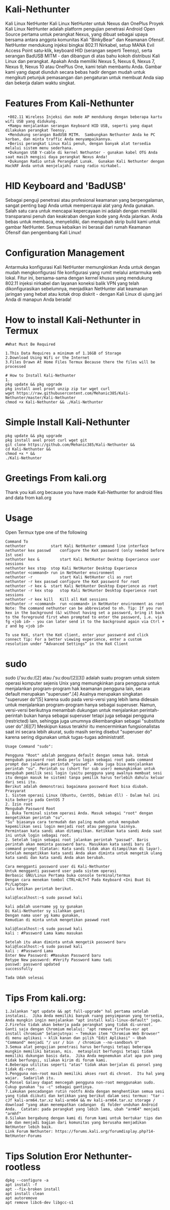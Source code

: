 # Kali-Nethunter
Kali Linux NetHunter  Kali Linux NetHunter untuk Nexus dan OnePlus  Proyek Kali Linux NetHunter adalah platform pengujian penetrasi Android Open Source pertama untuk perangkat Nexus, yang dibuat sebagai upaya bersama antara anggota komunitas Kali "BinkyBear" dan Keamanan Ofensif.  NetHunter mendukung injeksi bingkai 802.11 Nirkabel, setup MANA Evil Access Point satu-klik, keyboard HID (serangan seperti Teensy), serta serangan BadUSB MITM - dan dibangun di atas bahu kokoh distribusi Kali Linux dan perangkat.  Apakah Anda memiliki Nexus 5, Nexus 6, Nexus 7, Nexus 9, Nexus 10 atau OnePlus One, kami telah membantu Anda.  Gambar kami yang dapat diunduh secara bebas hadir dengan mudah untuk mengikuti petunjuk pemasangan dan pengaturan untuk membuat Anda siap dan bekerja dalam waktu singkat.

# Features From Kali-Nethunter
````
 •802.11 Wireless Injeksi dan mode AP mendukung dengan beberapa kartu wifi USB yang didukung.
 •Mampu menjalankan serangan Keyboard HID USB, seperti yang dapat dilakukan perangkat Teensy.
 •Mendukung serangan BadUSB MITM.  Sambungkan Nethunter Anda ke PC korban, dan minta traffic Anda menyampaikannya.
 •Berisi perangkat Linux Kali penuh, dengan banyak alat tersedia melalui sistem menu sederhana.
 •Dukungan USB Y-cable di kernel Nethunter - gunakan kabel OTG Anda saat masih mengisi daya perangkat Nexus Anda!
 •Dukungan Radio untuk Perangkat Lunak.  Gunakan Kali Nethunter dengan HackRF Anda untuk menjelajahi ruang radio nirkabel.
````

# HID Keyboard and 'BadUSB'
Sebagai penguji penetrasi atau profesional keamanan yang berpengalaman, sangat penting bagi Anda untuk mempercayai alat yang Anda gunakan.  Salah satu cara untuk mencapai kepercayaan ini adalah dengan memiliki transparansi penuh dan keakraban dengan kode yang Anda jalankan.  Anda bebas untuk membaca, menyelidiki, dan mengubah skrip build kami untuk gambar NetHunter.  Semua kebaikan ini berasal dari rumah Keamanan Ofensif dan pengembang Kali Linux!

# Configuration Management 
Antarmuka konfigurasi Kali NetHunter memungkinkan Anda untuk dengan mudah mengkonfigurasi file konfigurasi yang rumit melalui antarmuka web lokal.  Fitur ini, bersama-sama dengan kernel khusus yang mendukung 802.11 injeksi nirkabel dan layanan koneksi balik VPN yang telah dikonfigurasikan sebelumnya, menjadikan NetHunter alat keamanan jaringan yang hebat atau kotak drop diskrit - dengan Kali Linux di ujung jari Anda di manapun Anda berada!

# How to install Kali-Nethunter in Termux
````
#What Must Be Required 

1.This Data Requires a minimum of 1.16GB of Storage 
2.Download Using Wifi or the Internet 
3.Files Drawn At Home Files Termux Because there the files will be processed

# How to Install Kali-Nethunter
1.
pkg update && pkg upgrade
pkg install axel proot unzip zip tar wget curl
wget https://raw.githubusercontent.com/Mehanic385/Kali-Nethunter/master/Kali-Nethunter
chmod +x Kali-Nethunter && ./Kali-Nethunter
````
# Simple Install Kali-Nethunter 
````
pkg update && pkg upgrade
pkg install axel proot curl wget git
git clone https://github.com/Mehanic385/Kali-Nethunter &&
cd Kali-Nethunter &&
chmod +x * && 
./Kali-Nethunter
````
# Greetings From kali.org
Thank you kali.org because you have made Kali-Nethunter for android
files and data from kali.org

# Usage
Open Termux type one of the following 
````
Command	To
nethunter	        start Kali NetHunter command line interface
nethunter kex passwd	configure the KeX password (only needed before 1st use)
nethunter kex &	        start Kali NetHunter Desktop Experience user sessions
nethunter kex stop	stop Kali NetHunter Desktop Experience
nethunter <command>	run in NetHunter environment
nethunter -r	        start Kali NetHunter cli as root
nethunter -r kex passwd	configure the KeX password for root
nethunter -r kex &	start Kali NetHunter Desktop Experience as root
nethunter -r kex stop	stop Kali NetHunter Desktop Experience root sessions
nethunter -r kex kill	Kill all KeX sessions
nethunter -r <command>	run <command> in NetHunter environment as root
Note: The command nethunter can be abbreviated to nh. Tip: If you run kex in the background (&) without having set a password, bring it back to the foreground first when prompted to enter the password, i.e. via fg <job id> - you can later send it to the background again via Ctrl + z and bg <job id>

To use KeX, start the KeX client, enter your password and click connect Tip: For a better viewing experience, enter a custom resolution under “Advanced Settings” in the KeX Client

````

# sudo <root password>
sudo (/ˈsuːduː/[2] atau /ˈsuːdoʊ/[2][3]) adalah suatu program untuk sistem operasi komputer sejenis Unix yang memungkinkan para pengguna untuk menjalankan program-program hak keamanan pengguna lain, secara default merupakan "superuser".[4] Asalnya merupakan singkatan "superuser do"[5] karena sudo pada versi-versi yang lebih lama didesain untuk menjalankan program-program hanya sebagai superuser. Namun, versi-versi berikutnya menambah dukungan untuk menjalankan perintah-perintah bukan hanya sebagai superuser tetapi juga sebagai pengguna (restricted) lain, sehingga juga umumnya dikembangkan sebagai "substitute user do".[6][7] Meskipun kasus terakhir itu mencerminkan fungsionalistas saat ini secara lebih akurat, sudo masih sering disebut "superuser do" karena sering digunakan untuk tugas-tugas administratif.
````
Usage Command "sudo":

Pengguna "Root" adalah pengguna default dengan semua hak. Untuk mengubah password root Anda perlu login sebagai root pada command prompt dan jalankan perintah "passwd". Anda juga bisa menjalankan perintah "su". Perintah su (short for sub user) memungkinkan untuk mengubah pemilik sesi login (yaitu pengguna yang awalnya membuat sesi itu dengan masuk ke sistem) tanpa pemilik harus terlebih dahulu keluar dari sesi itu.
Berikut adalah demonstrasi bagaimana password Root bisa diubah.
Prasyarat
1. Sistem operasi Linux (Ubuntu, CentOS, Debian dll) - Dalam hal ini kita bekerja pada CentOS 7
2. Izin root
Mengubah Password Root
1. Buka Terminal sistem operasi Anda. Masuk sebagai "root" dengan mengetikkan perintah "su".
"Su" biasanya cara termudah dan paling mudah untuk mengubah kepemilikan sesi login menjadi root atau pengguna lainnya.
Permintaan kata sandi akan ditampilkan. Ketikkan kata sandi Anda saat ini untuk login sebagai root.
2. Setelah login sebagai root jalankan perintah "passwd". Baris perintah akan meminta password baru. Masukkan kata sandi baru di command prompt (Catatan: Kata sandi tidak akan ditampilkan di layar). Setelah mengetikkan kata sandi Anda akan diminta untuk mengetik ulang kata sandi dan kata sandi Anda akan berubah.

Cara mengganti password user di Kali-Nethunter 
Untuk mengganti password user pada sistem operasi
Berbasic GNU/Linux Pertama buka console terminal/termux 
Dengan cara menekan tombol CTRL+ALT+T Pada Keyboard <Ini Buat Di Pc/Laptop>
Lalu ketikan perintah berikut. 

kali@localhost:~$ sudo passwd kali

kali adalah username yg sy gunakan
Di Kali-Nethunter sy silahkan ganti
Dengan nama user yg kamu gunakan, 
Kemudian di minta untuk mengetikan paswwd root

kali@localhost:~$ sudo passwd kali
kali : #Password Lama kamu masukan

Setelah itu akan diminta untuk mengetik password baru
kali@localhost:~$ sudo passwd kali
kali : #Password Lama
Enter New Password: #Masukan Password baru
Retype New password: #Verify Password kamu tadi
passwd: password updated
successfully

Tada Udah selesai
````

# Tips From kali.org:
````
1.Jalankan "apt update && apt full-upgrade" hal pertama setelah instalasi.  Jika Anda memiliki banyak ruang penyimpanan yang tersedia, Anda mungkin ingin menjalankan "apt install kali-linux-default" juga.
2.Firefox tidak akan bekerja pada perangkat yang tidak di-unroot.  Ganti saja dengan Chromium melalui: "apt remove firefox-esr apt install chromium" Selanjutnya: ~ Temukan item "Chromium Web Browser" di menu aplikasi ~ klik kanan dan pilih "Edit Aplikasi" ~ Ubah "Command" menjadi "/ usr / bin  / chromium --no-sandbox% U"
3.Semua alat pengujian penetrasi harus berfungsi tetapi beberapa mungkin memiliki batasan, mis.  metasploit berfungsi tetapi tidak memiliki dukungan basis data.  Jika Anda mepnemukan alat apa pun yang tidak berfungsi, silakan kirim di forum kami.
4.Beberapa utilitas seperti "atas" tidak akan berjalan di ponsel yang tidak di-root.
5.Pengguna non-root masih memiliki akses root di chroot.  Itu hal yang wajar.  Sadarilah itu.
6.Ponsel Galaxy dapat mencegah pengguna non-root menggunakan sudo.  Cukup gunakan "su -c" sebagai gantinya.
7.Lakukan pencadangan rutin rootfs Anda dengan menghentikan semua sesi yang tidak diikuti dan ketikkan yang berikut dalam sesi termux: "tar -cJf kali-arm64.tar.xz kali-arm64 && mv kali-arm64.tar.xz storage / download "yang akan menempatkan cadangan  di folder unduhan Android Anda.  Catatan: pada perangkat yang lebih lama, ubah "arm64" menjadi "armhf"
8.Silakan bergabung dengan kami di forum kami untuk bertukar tips dan ide dan menjadi bagian dari komunitas yang berusaha menjadikan NetHunter lebih baik.
Link Forum Nethunter: https://forums.kali.org/forumdisplay.php?14-NetHunter-Forums

````
# Tips Solution Eror Nethunter-rootless
````
dpkg --configure -a
apt install -f
apt --fix-broken install
apt install clean
apt autoremove
apt remove libc6-dev libgcc-s1 
`````
